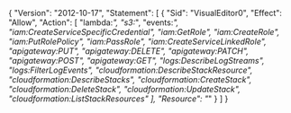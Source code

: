 {
	"Version": "2012-10-17",
	"Statement": [
		{
			"Sid": "VisualEditor0",
			"Effect": "Allow",
			"Action": [
				"lambda:*",
				"s3:*",
				"events:*",
				"iam:CreateServiceSpecificCredential",
				"iam:GetRole",
				"iam:CreateRole",
				"iam:PutRolePolicy",
				"iam:PassRole",
				"iam:CreateServiceLinkedRole",
				"apigateway:PUT",
				"apigateway:DELETE",
				"apigateway:PATCH",
				"apigateway:POST",
				"apigateway:GET",
				"logs:DescribeLogStreams",
				"logs:FilterLogEvents",
				"cloudformation:DescribeStackResource",
				"cloudformation:DescribeStacks",
				"cloudformation:CreateStack",
				"cloudformation:DeleteStack",
				"cloudformation:UpdateStack",
				"cloudformation:ListStackResources"
			],
			"Resource": "*"
		}
	]
}
